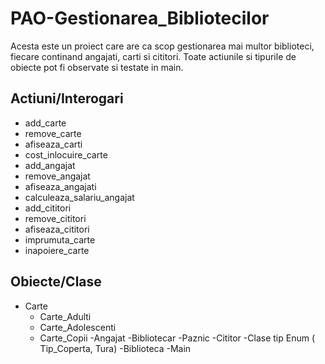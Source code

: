 # PAO-Gestionarea_Bibliotecilor

Acesta este un proiect care are ca scop gestionarea mai multor biblioteci, fiecare continand angajati, carti si cititori. Toate actiunile si tipurile de obiecte pot fi observate si testate in main.

## Actiuni/Interogari

- add_carte
- remove_carte
- afiseaza_carti
- cost_inlocuire_carte
- add_angajat
- remove_angajat
- afiseaza_angajati
- calculeaza_salariu_angajat
- add_cititori
- remove_cititori
- afiseaza_cititori
- imprumuta_carte
- inapoiere_carte

## Obiecte/Clase

- Carte
  - Carte_Adulti
  - Carte_Adolescenti
  - Carte_Copii
-Angajat
  -Bibliotecar
  -Paznic
-Cititor
-Clase tip Enum ( Tip_Coperta, Tura)
-Biblioteca
-Main

